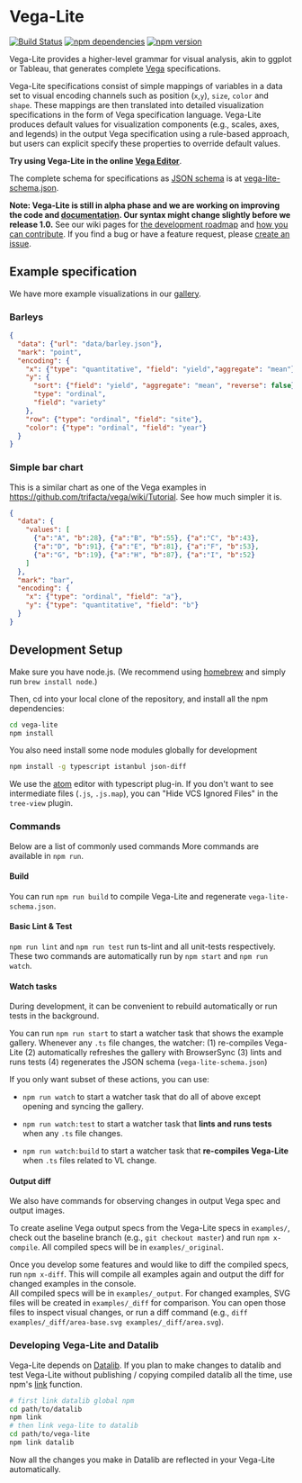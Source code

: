 # Vega-Lite

[![Build Status](https://travis-ci.org/vega/vega-lite.svg)](https://travis-ci.org/vega/vega-lite)
[![npm dependencies](https://david-dm.org/vega/vega-lite.svg)](https://www.npmjs.com/package/vega-lite)
[![npm version](https://img.shields.io/npm/v/vega-lite.svg)](https://www.npmjs.com/package/vega-lite)

Vega-Lite provides a higher-level grammar for visual analysis, akin to ggplot or Tableau, that generates complete [Vega](https://vega.github.io/) specifications.

Vega-Lite specifications consist of simple mappings of variables in a data set to visual encoding channels such as position (`x`,`y`), `size`, `color` and `shape`. These mappings are then translated into detailed visualization specifications in the form of Vega specification language.  Vega-Lite produces default values for visualization components (e.g., scales, axes, and legends) in the output Vega specification using a rule-based approach, but users can explicit specify these properties to override default values.  

__Try using Vega-Lite in the online [Vega Editor](http://vega.github.io/vega-editor/?mode=vega-lite)__.

The complete schema for specifications as [JSON schema](http://json-schema.org/) is at [vega-lite-schema.json](https://vega.github.io/vega-lite/vega-lite-schema.json).

**Note: Vega-Lite is still in alpha phase and we are working on improving the code and [documentation](https://vega.github.io/vega-lite/docs/).
Our syntax might change slightly before we release 1.0.**  See our wiki pages for [the development roadmap](https://github.com/vega/vega-lite/wiki/Roadmap) and [how you can contribute](https://github.com/vega/vega-lite/wiki/Contribute).
If you find a bug or have a feature request, please [create an issue](https://github.com/vega/vega-lite/issues/new).


## Example specification

We have more example visualizations in our [gallery](https://vega.github.io/vega-lite/gallery.html).

### Barleys

```json
{
  "data": {"url": "data/barley.json"},
  "mark": "point",
  "encoding": {
    "x": {"type": "quantitative", "field": "yield","aggregate": "mean"},
    "y": {
      "sort": {"field": "yield", "aggregate": "mean", "reverse": false},
      "type": "ordinal",
      "field": "variety"
    },
    "row": {"type": "ordinal", "field": "site"},
    "color": {"type": "ordinal", "field": "year"}
  }
}
```

### Simple bar chart

This is a similar chart as one of the Vega examples in https://github.com/trifacta/vega/wiki/Tutorial. See how much simpler it is.

```json
{
  "data": {
    "values": [
      {"a":"A", "b":28}, {"a":"B", "b":55}, {"a":"C", "b":43},
      {"a":"D", "b":91}, {"a":"E", "b":81}, {"a":"F", "b":53},
      {"a":"G", "b":19}, {"a":"H", "b":87}, {"a":"I", "b":52}
    ]
  },
  "mark": "bar",
  "encoding": {
    "x": {"type": "ordinal", "field": "a"},
    "y": {"type": "quantitative", "field": "b"}
  }
}
```

## Development Setup

Make sure you have node.js. (We recommend using [homebrew](http://brew.sh) and simply run `brew install node`.)

Then, cd into your local clone of the repository, and install all the npm dependencies:

```sh
cd vega-lite
npm install
```

You also need install some node modules globally for development

```sh
npm install -g typescript istanbul json-diff
```

We use the [atom](atom.io) editor with typescript plug-in. If you don't want to see intermediate files (`.js`, `.js.map`), you can "Hide VCS Ignored Files" in the `tree-view` plugin.

### Commands

Below are a list of commonly used commands More commands are available in `npm run`.

#### Build

You can run `npm run build` to compile Vega-Lite and regenerate `vega-lite-schema.json`.

#### Basic Lint & Test

`npm run lint` and `npm run test` run ts-lint and all unit-tests respectively.  These two commands are automatically run by `npm start` and `npm run watch`.

#### Watch tasks

During development, it can be convenient to rebuild automatically or run tests in the background.

You can run `npm run start` to start a watcher task that shows the example gallery.
Whenever any `.ts` file changes, the watcher:
(1) re-compiles Vega-Lite
(2) automatically refreshes the gallery with BrowserSync
(3) lints and runs tests
(4) regenerates the JSON schema (`vega-lite-schema.json`)

If you only want subset of these actions, you can use:

- `npm run watch` to start a watcher task that do all of above except opening and syncing the gallery.

- `npm run watch:test` to start a watcher task that **lints and runs tests** when any `.ts` file changes.

- `npm run watch:build` to start a watcher task that **re-compiles Vega-Lite** when `.ts` files related to VL change.

#### Output diff

We also have commands for observing changes in output Vega spec and output images.

To create aseline Vega output specs from the Vega-Lite specs in `examples/`, check out the baseline branch (e.g., `git checkout master`) and run `npm x-compile`.
All compiled specs will be in `examples/_original`.

Once you develop some features and would like to diff the compiled specs, run `npm x-diff`.  This will compile all examples again and output the diff for changed examples in the console.  
All compiled specs will be in `examples/_output`.  For changed examples, SVG files will be created in `examples/_diff` for comparison.  You can open those files to inspect visual changes, or run a diff command (e.g., `diff examples/_diff/area-base.svg examples/_diff/area.svg`).

### Developing Vega-Lite and Datalib

Vega-Lite depends on [Datalib](https://github.com/vega/datalib).
If you plan to make changes to datalib and test Vega-Lite without publishing / copying compiled datalib all the time, use npm's [link](http://justjs.com/posts/npm-link-developing-your-own-npm-modules-without-tears) function.


```sh
# first link datalib global npm
cd path/to/datalib
npm link
# then link vega-lite to datalib
cd path/to/vega-lite
npm link datalib
```

Now all the changes you make in Datalib are reflected in your Vega-Lite automatically.
